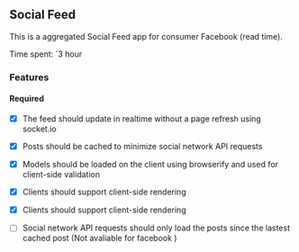 ## Social Feed

This is a aggregated Social Feed app for consumer Facebook (read time).


Time spent: `3 hour

### Features

#### Required

- [x] The feed should update in realtime without a page refresh using socket.io 
- [x] Posts should be cached to minimize social network API requests 
- [x] Models should be loaded on the client using browserify and used for client-side validation
- [x] Clients should support client-side rendering 
- [x] Clients should support client-side rendering 
- [ ] Social network API requests should only load the posts since the lastest cached post (Not avaliable for facebook )





